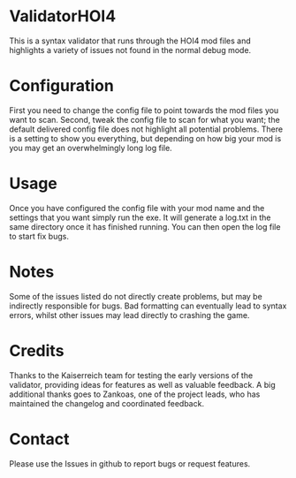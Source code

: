 # ValidatorHOI4
This is a syntax validator that runs through the HOI4 mod files and highlights a variety of issues not found in the normal debug mode.

# Configuration
First you need to change the config file to point towards the mod files you want to scan. Second, tweak the config file to scan for what you want; the default delivered config file does not highlight all potential problems. There is a setting to show you everything, but depending on how big your mod is you may get an overwhelmingly long log file.

# Usage
Once you have configured the config file with your mod name and the settings that you want simply run the exe. It will generate a log.txt in the same directory once it has finished running. You can then open the log file to start fix bugs.

# Notes
Some of the issues listed do not directly create problems, but may be indirectly responsible for bugs. Bad formatting can eventually lead to syntax errors, whilst other issues may lead directly to crashing the game.

# Credits
Thanks to the Kaiserreich team for testing the early versions of the validator, providing ideas for features as well as valuable feedback. A big additional thanks goes to Zankoas, one of the project leads, who has maintained the changelog and coordinated feedback.

# Contact
Please use the Issues in github to report bugs or request features.
